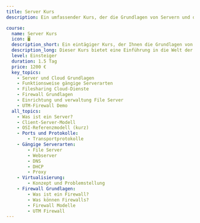 ```yaml
---
title: Server Kurs
description: Ein umfassender Kurs, der die Grundlagen von Servern und deren Funktionsweise vermittelt.

course:
  name: Server Kurs
  icon: 🖥️
  description_short: Ein eintägiger Kurs, der Ihnen die Grundlagen von Servern näher bringt.
  description_long: Dieser Kurs bietet eine Einführung in die Welt der Server. Sie lernen, was ein Server ist und wie er im Kontext des Client-Server-Modells funktioniert. Außerdem werden die Grundlagen des OSI-Referenzmodells behandelt sowie die Bedeutung von Ports und Protokollen für die Kommunikation zwischen Servern und Clients erläutert. Der Kurs bietet auch einen Überblick über gängige Serverarten wie Webserver, DNS, DHCP und Proxy-Server.
  level: Einsteiger
  duration: 1.5 Tag
  price: 1200 €
  key_topics:
    - Server und Cloud Grundlagen 
    - Funktionsweise gängige Serverarten
    - Filesharing Cloud-Dienste
    - Firewall Grundlagen
    - Einrichtung und verwaltung File Server
    - UTM-Firewall Demo
  all_topics:
    - Was ist ein Server?
    - Client-Server-Modell
    - OSI-Referenzmodell (kurz)
    - Ports und Protokolle:
        - Transportprotokolle
    - Gängige Serverarten:
        - File Server
        - Webserver
        - DNS
        - DHCP
        - Proxy
    - Virtualisierung:
        - Konzept und Problemstellung 
    - Firewall Grundlagen:
        - Was ist ein Firewall?
        - Was können Firewalls?
        - Firewall Modelle 
        - UTM Firewall
---
```

